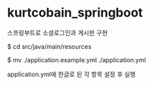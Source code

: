# kurtcobain_springboot
스프링부트로 소셜로그인과 게시판 구현

$ cd src/java/main/resources

$ mv ./application.example.yml ./application.yml

application.yml에 한글로 된 각 항목 설정 후 실행

